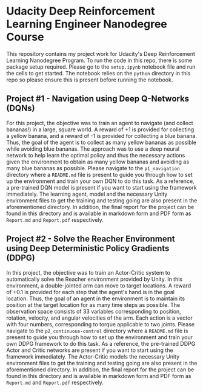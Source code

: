 # Udacity Deep Reinforcement Learning Engineer Nanodegree Course


This repository contains my project work for Udacity's Deep Reinforcement
Learning Nanodegree Program.  To run the code in this repo, there is some
package setup required.  Please go to the `setup.ipynb` notebook file and run
the cells to get started.  The notebook relies on the `python` directory in this
repo so please ensure this is present before running the notebook.

## Project #1 - Navigation using Deep Q-Networks (DQNs)

For this project, the objective was to train an agent to navigate (and collect
bananas!) in a large, square world.  A reward of +1 is provided for collecting a
yellow banana, and a reward of -1 is provided for collecting a blue banana.
Thus, the goal of the agent is to collect as many yellow bananas as possible
while avoiding blue bananas.  The approach was to use a deep neural network to
help learn the optimal policy and thus the necessary actions given the
environment to obtain as many yellow bananas and avoiding as many blue bananas
as possible.  Please navigate to the `p1_navigation` directory where a
`README.md` file is present to guide you through how to set up the environment
and train your own DQN to do this task.  As a reference, a pre-trained DQN model
is present if you want to start using the framework immediately.  The learning
agent, model and the necessary Unity environment files to get the training and
testing going are also present in the aforementioned directory.  In addition,
the final report for the project can be found in this directory and is available
in markdown form and PDF form as `Report.md` and `Report.pdf` respectively.

## Project #2 - Solve the Reacher Environment using Deep Deterministic Policy Gradients (DDPG)

In this project, the objective was to train an Actor-Critic system to
automatically solve the Reacher environment provided by Unity.  In this
environment, a double-jointed arm can move to target locations. A reward of +0.1
is provided for each step that the agent's hand is in the goal location.  Thus,
the goal of an agent in the environment is to maintain its position at the
target location for as many time steps as possible.  The observation space
consists of 33 variables corresponding to position, rotation, velocity, and
angular velocities of the arm. Each action is a vector with four numbers,
corresponding to torque applicable to two joints.  Please navigate to the
`p2_continuous-control` directory where a `README.md` file is present to guide
you through how to set up the environment and train your own DDPG framework to do this
task.  As a reference, the pre-trained DDPG Actor and Critic networks
are present if you want to start using the framework immediately.  The
Actor-Critic models the necessary Unity environment files to get the
training and testing going are also present in the aforementioned directory.  In
addition, the final report for the project can be found in this directory and is
available in markdown form and PDF form as `Report.md` and `Report.pdf` respectively.